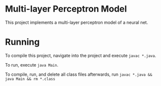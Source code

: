 # Multi-layer Perceptron Model
This project implements a multi-layer perceptron model of a neural net.

# Running
To compile this project, navigate into the project and execute `javac *.java`. 

To run, execute `java Main`.

To compile, run, and delete all class files afterwards, run `javac *.java && java Main && rm *.class`